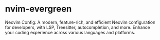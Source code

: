 # nvim-evergreen
Neovim Config: A modern, feature-rich, and efficient Neovim configuration for developers, with LSP, Treesitter, autocompletion, and more. Enhance your coding experience across various languages and platforms.
